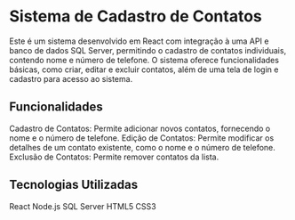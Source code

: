 # Sistema de Cadastro de Contatos

Este é um sistema desenvolvido em React com integração à uma API e banco de dados SQL Server, permitindo o cadastro de contatos individuais, contendo nome e número de telefone. O sistema oferece funcionalidades básicas, como criar, editar e excluir contatos, além de uma tela de login e cadastro para acesso ao sistema.

## Funcionalidades

Cadastro de Contatos: Permite adicionar novos contatos, fornecendo o nome e o número de telefone.
Edição de Contatos: Permite modificar os detalhes de um contato existente, como o nome e o número de telefone.
Exclusão de Contatos: Permite remover contatos da lista.

## Tecnologias Utilizadas

React
Node.js
SQL Server
HTML5
CSS3
